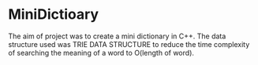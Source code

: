 # MiniDictioary
The aim of project was to create a mini dictionary in C++. The data structure used was TRIE DATA STRUCTURE to reduce the time complexity of searching the meaning of a word to O(length of word).
